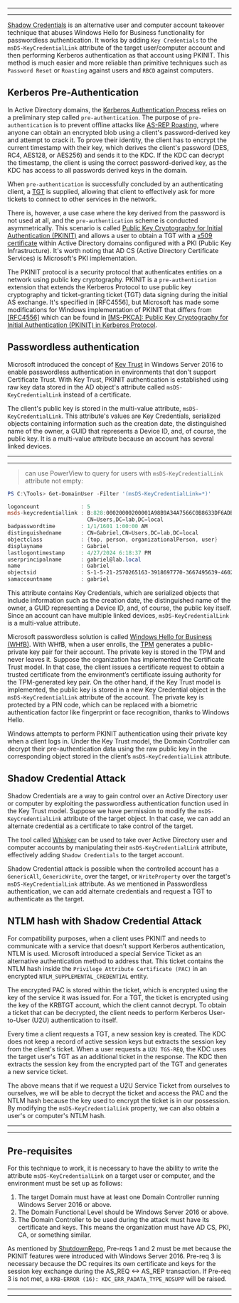 
---
---

[Shadow Credentials](https://posts.specterops.io/shadow-credentials-abusing-key-trust-account-mapping-for-takeover-8ee1a53566ab) is an alternative user and computer account takeover technique that abuses Windows Hello for Business functionality for passwordless authentication. It works by adding `Key Credentials` to the `msDS-KeyCredentialLink` attribute of the target user/computer account and then performing Kerberos authentication as that account using PKINIT. This method is much easier and more reliable than primitive techniques such as `Password Reset` or `Roasting` against users and `RBCD` against computers.

## Kerberos Pre-Authentication

In Active Directory domains, the [Kerberos Authentication Process](https://academy.hackthebox.com/module/25/section/137) relies on a preliminary step called `pre-authentication`. The purpose of `pre-authentication` is to prevent offline attacks like [AS-REP Roasting](https://book.hacktricks.xyz/windows-hardening/active-directory-methodology/asreproast), where anyone can obtain an encrypted blob using a client's password-derived key and attempt to crack it. To prove their identity, the client has to encrypt the current timestamp with their key, which derives the client's password (DES, RC4, AES128, or AES256) and sends it to the KDC. If the KDC can decrypt the timestamp, the client is using the correct password-derived key, as the KDC has access to all passwords derived keys in the domain.

When `pre-authentication` is successfully concluded by an authenticating client, a [TGT](https://learn.microsoft.com/en-us/windows/win32/secauthn/ticket-granting-tickets) is supplied, allowing that client to effectively ask for more tickets to connect to other services in the network.

There is, however, a use case where the key derived from the password is not used at all, and the `pre-authentication` scheme is conducted asymmetrically. This scenario is called [Public Key Cryptography for Initial Authentication (PKINIT)](https://learn.microsoft.com/en-us/openspecs/windows_protocols/ms-pkca/d0cf1763-3541-4008-a75f-a577fa5e8c5b) and allows a user to obtain a TGT with a [x509 certificate](https://en.wikipedia.org/wiki/X.509) within Active Directory domains configured with a PKI (Public Key Infrastructure). It's worth noting that AD CS (Active Directory Certificate Services) is Microsoft's PKI implementation.

The PKINIT protocol is a security protocol that authenticates entities on a network using public key cryptography. PKINIT is a `pre-authentication` extension that extends the Kerberos Protocol to use public key cryptography and ticket-granting ticket (TGT) data signing during the initial AS exchange. It's specified in [RFC4556], but Microsoft has made some modifications for Windows implementation of PKINIT that differs from [[RFC4556]](https://datatracker.ietf.org/doc/html/rfc4556) which can be found in [[MS-PKCA]: Public Key Cryptography for Initial Authentication (PKINIT) in Kerberos Protocol](https://learn.microsoft.com/en-us/openspecs/windows_protocols/ms-pkca/d0cf1763-3541-4008-a75f-a577fa5e8c5b).

## Passwordless authentication

Microsoft introduced the concept of [Key Trust](https://learn.microsoft.com/en-us/windows/security/identity-protection/hello-for-business/deploy/hybrid-key-trust) in Windows Server 2016 to enable passwordless authentication in environments that don't support Certificate Trust. With Key Trust, PKINIT authentication is established using raw key data stored in the AD object's attribute called `msDS-KeyCredentialLink` instead of a certificate.

The client's public key is stored in the multi-value attribute, `msDS-KeyCredentialLink`. This attribute's values are Key Credentials, serialized objects containing information such as the creation date, the distinguished name of the owner, a GUID that represents a Device ID, and, of course, the public key. It is a multi-value attribute because an account has several linked devices.

---
---

>  can use PowerView to query for users with `msDS-KeyCredentialLink` attribute not empty:

```powershell
PS C:\Tools> Get-DomainUser -Filter '(msDS-KeyCredentialLink=*)'

logoncount             : 5
msds-keycredentiallink : B:828:00020000200001A98B9A34A7566C0B8633DF6ADBF934CFE79BE8617097536146F1F062ED29659920000272FF1:CN=Gabriel,
                         CN=Users,DC=lab,DC=local
badpasswordtime        : 1/1/1601 1:00:00 AM
distinguishedname      : CN=Gabriel,CN=Users,DC=lab,DC=local
objectclass            : {top, person, organizationalPerson, user}
displayname            : Gabriel
lastlogontimestamp     : 4/27/2024 6:18:37 PM
userprincipalname      : gabriel@lab.local
name                   : Gabriel
objectsid              : S-1-5-21-2570265163-3918697770-3667495639-4602
samaccountname         : gabriel
```

This attribute contains Key Credentials, which are serialized objects that include information such as the creation date, the distinguished name of the owner, a GUID representing a Device ID, and, of course, the public key itself. Since an account can have multiple linked devices, `msDS-KeyCredentialLink` is a multi-value attribute.

Microsoft passwordless solution is called [Windows Hello for Business (WHfB)](https://learn.microsoft.com/en-us/windows/security/identity-protection/hello-for-business/). With WHfB, when a user enrolls, the [TPM](https://support.microsoft.com/en-us/topic/what-is-tpm-705f241d-025d-4470-80c5-4feeb24fa1ee) generates a public-private key pair for their account. The private key is stored in the TPM and never leaves it. Suppose the organization has implemented the Certificate Trust model. In that case, the client issues a certificate request to obtain a trusted certificate from the environment’s certificate issuing authority for the TPM-generated key pair. On the other hand, if the Key Trust model is implemented, the public key is stored in a new Key Credential object in the `msDS-KeyCredentialLink` attribute of the account. The private key is protected by a PIN code, which can be replaced with a biometric authentication factor like fingerprint or face recognition, thanks to Windows Hello.

Windows attempts to perform PKINIT authentication using their private key when a client logs in. Under the Key Trust model, the Domain Controller can decrypt their pre-authentication data using the raw public key in the corresponding object stored in the client’s `msDS-KeyCredentialLink` attribute.

## Shadow Credential Attack

Shadow Credentials are a way to gain control over an Active Directory user or computer by exploiting the passwordless authentication function used in the Key Trust model. Suppose we have permission to modify the `msDS-KeyCredentialLink` attribute of the target object. In that case, we can add an alternate credential as a certificate to take control of the target.

The tool called [Whisker](https://github.com/eladshamir/Whisker) can be used to take over Active Directory user and computer accounts by manipulating their `msDS-KeyCredentialLink` attribute, effectively adding `Shadow Credentials` to the target account.

Shadow Credential attack is possible when the controlled account has a `GenericAll`, `GenericWrite`, over the target, or `WriteProperty` over the target's `msDS-KeyCredentialLink` attribute. As we mentioned in Passwordless authentication, we can add alternate credentials and request a TGT to authenticate as the target.

## NTLM hash with Shadow Credential Attack

For compatibility purposes, when a client uses PKINIT and needs to communicate with a service that doesn't support Kerberos authentication, NTLM is used. Microsoft introduced a special Service Ticket as an alternative authentication method to address that. This ticket contains the NTLM hash inside the `Privilege Attribute Certificate (PAC)` in an encrypted `NTLM_SUPPLEMENTAL_CREDENTIAL` entity.

The encrypted PAC is stored within the ticket, which is encrypted using the key of the service it was issued for. For a TGT, the ticket is encrypted using the key of the KRBTGT account, which the client cannot decrypt. To obtain a ticket that can be decrypted, the client needs to perform Kerberos User-to-User (U2U) authentication to itself.

Every time a client requests a TGT, a new session key is created. The KDC does not keep a record of active session keys but extracts the session key from the client's ticket. When a user requests a `U2U TGS-REQ`, the KDC uses the target user's TGT as an additional ticket in the response. The KDC then extracts the session key from the encrypted part of the TGT and generates a new service ticket.

The above means that if we request a U2U Service Ticket from ourselves to ourselves, we will be able to decrypt the ticket and access the PAC and the NTLM hash because the key used to encrypt the ticket is in our possession. By modifying the `msDS-KeyCredentialLink` property, we can also obtain a user's or computer's NTLM hash.

---
---

## Pre-requisites

For this technique to work, it is necessary to have the ability to write the attribute `msDS-KeyCredentialLink` on a target user or computer, and the environment must be set up as follows:

1. The target Domain must have at least one Domain Controller running Windows Server 2016 or above.
2. The Domain Functional Level should be Windows Server 2016 or above.
3. The Domain Controller to be used during the attack must have its certificate and keys. This means the organization must have AD CS, PKI, CA, or something similar.

As mentioned by [ShutdownRepo](https://github.com/ShutdownRepo/pywhisker), Pre-reqs 1 and 2 must be met because the PKINIT features were introduced with Windows Server 2016. Pre-req 3 is necessary because the DC requires its own certificate and keys for the session key exchange during the AS_REQ <-> AS_REP transaction. If Pre-req 3 is not met, a `KRB-ERROR (16): KDC_ERR_PADATA_TYPE_NOSUPP` will be raised.

---
---
